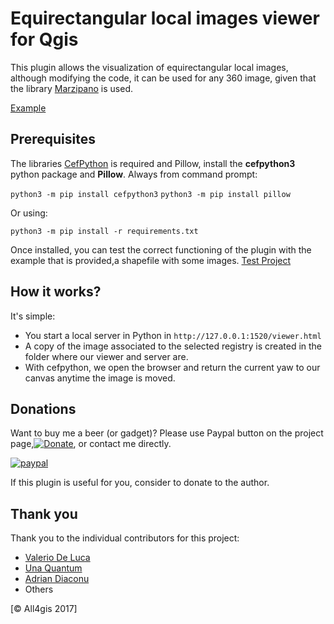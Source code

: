 # Equirectangular local images viewer for Qgis

This plugin allows the visualization of equirectangular local images, although modifying the code, it can be used for any 360 image, given that the library [Marzipano](https://github.com/google/marzipano) is used.
 
[Example](https://github.com/All4Gis/EquirectangularViewer/tree/master/code/example)
 
## Prerequisites
 
The libraries [CefPython](https://github.com/cztomczak/cefpython) is required and Pillow,  install the **cefpython3** python package and **Pillow**.
Always from command prompt:

`python3 -m pip install cefpython3`
`python3 -m pip install pillow`

Or using:

`python3 -m pip install -r requirements.txt`


Once installed, you can test the correct functioning of the plugin with the example that is provided,a shapefile with some images.
 [Test Project](https://github.com/All4Gis/EquirectangularViewer/tree/master/Project_example)
 
 
## How it works?
 
It's simple:
- You start a local server in Python in  `http://127.0.0.1:1520/viewer.html `
- A copy of the image associated to the selected registry is created in the folder where our viewer and server are.
- With cefpython, we open the browser and return the current yaw to our canvas anytime the image is moved.
 
 
## Donations
Want to buy me a beer (or gadget)? Please use Paypal button on the project page,[![Donate](https://img.shields.io/badge/Donate-PayPal-green.svg)](https://www.paypal.me/all4gis), or contact me directly.

[![paypal](https://www.paypalobjects.com/en_US/i/btn/btn_donateCC_LG.gif)](https://www.paypal.com/cgi-bin/webscr?button=donate&business=5329N9XX4WQHY&item_name=EquirectangularViewer+Plugin&quantity=&amount=&currency_code=EUR&shipping=&tax=&notify_url=&cmd=_donations&bn=JavaScriptButton_donate&env=www)
 
If this plugin is useful for you, consider to donate to the author.

## Thank you
Thank you to the individual contributors for this project:

 - <a href="http://www.mainjoin.eu/" target="_blank">Valerio De Luca</a>
 - <a href="http://www.unaquantum.com/" target="_blank">Una Quantum</a>
 - <a href="https://www.linkedin.com/in/adrian-diaconu" target="_blank">Adrian Diaconu</a> 
 - Others

[© All4gis 2017]
